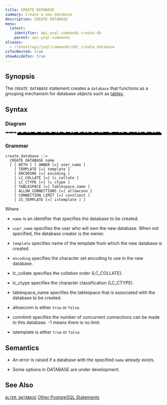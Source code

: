 ```yaml
---
title: CREATE DATABASE
summary: Create a new database
description: CREATE DATABASE
menu:
  latest:
    identifier: api-ysql-commands-create-db
    parent: api-ysql-commands
aliases:
  - /latest/api/ysql/commands/ddl_create_database
isTocNested: true
showAsideToc: true
---
```


## Synopsis
The `CREATE DATABASE` statement creates a `database` that functions as a grouping mechanism for database objects such as [tables](../ddl_create_table).

## Syntax

### Diagram

<svg class="rrdiagram" version="1.1" xmlns:xlink="http://www.w3.org/1999/xlink" xmlns="http://www.w3.org/2000/svg" width="3310" height="79" viewbox="0 0 3310 79"><path class="connector" d="M0 21h5m67 0h10m84 0h10m55 0h50m50 0h20m-85 0q5 0 5 5v8q0 5 5 5h60q5 0 5-5v-8q0-5 5-5m5 0h30m65 0h30m30 0h20m-65 0q5 0 5 5v8q0 5 5 5h40q5 0 5-5v-8q0-5 5-5m5 0h10m89 0h20m-279 0q5 0 5 5v23q0 5 5 5h254q5 0 5-5v-23q0-5 5-5m5 0h30m82 0h30m30 0h20m-65 0q5 0 5 5v8q0 5 5 5h40q5 0 5-5v-8q0-5 5-5m5 0h10m76 0h20m-283 0q5 0 5 5v23q0 5 5 5h258q5 0 5-5v-23q0-5 5-5m5 0h30m84 0h30m30 0h20m-65 0q5 0 5 5v8q0 5 5 5h40q5 0 5-5v-8q0-5 5-5m5 0h10m78 0h20m-287 0q5 0 5 5v23q0 5 5 5h262q5 0 5-5v-23q0-5 5-5m5 0h30m92 0h30m30 0h20m-65 0q5 0 5 5v8q0 5 5 5h40q5 0 5-5v-8q0-5 5-5m5 0h10m78 0h20m-295 0q5 0 5 5v23q0 5 5 5h270q5 0 5-5v-23q0-5 5-5m5 0h30m78 0h30m30 0h20m-65 0q5 0 5 5v8q0 5 5 5h40q5 0 5-5v-8q0-5 5-5m5 0h10m70 0h20m-273 0q5 0 5 5v23q0 5 5 5h248q5 0 5-5v-23q0-5 5-5m5 0h30m97 0h30m30 0h20m-65 0q5 0 5 5v8q0 5 5 5h40q5 0 5-5v-8q0-5 5-5m5 0h10m131 0h20m-353 0q5 0 5 5v23q0 5 5 5h328q5 0 5-5v-23q0-5 5-5m5 0h30m153 0h30m30 0h20m-65 0q5 0 5 5v8q0 5 5 5h40q5 0 5-5v-8q0-5 5-5m5 0h10m82 0h20m-360 0q5 0 5 5v23q0 5 5 5h335q5 0 5-5v-23q0-5 5-5m5 0h30m99 0h10m49 0h30m30 0h20m-65 0q5 0 5 5v8q0 5 5 5h40q5 0 5-5v-8q0-5 5-5m5 0h10m76 0h20m-359 0q5 0 5 5v23q0 5 5 5h334q5 0 5-5v-23q0-5 5-5m5 0h30m99 0h30m30 0h20m-65 0q5 0 5 5v8q0 5 5 5h40q5 0 5-5v-8q0-5 5-5m5 0h10m86 0h20m-310 0q5 0 5 5v23q0 5 5 5h285q5 0 5-5v-23q0-5 5-5m5 0h20m-3059 0q5 0 5 5v38q0 5 5 5h3034q5 0 5-5v-38q0-5 5-5m5 0h5"/><rect class="literal" x="5" y="5" width="67" height="24" rx="7"/><text class="text" x="15" y="21">CREATE</text><rect class="literal" x="82" y="5" width="84" height="24" rx="7"/><text class="text" x="92" y="21">DATABASE</text><a xlink:href="../grammar_diagrams#name"><rect class="rule" x="176" y="5" width="55" height="24"/><text class="text" x="186" y="21">name</text></a><rect class="literal" x="281" y="5" width="50" height="24" rx="7"/><text class="text" x="291" y="21">WITH</text><rect class="literal" x="381" y="5" width="65" height="24" rx="7"/><text class="text" x="391" y="21">OWNER</text><rect class="literal" x="476" y="5" width="30" height="24" rx="7"/><text class="text" x="486" y="21">=</text><a xlink:href="../grammar_diagrams#user-name"><rect class="rule" x="536" y="5" width="89" height="24"/><text class="text" x="546" y="21">user_name</text></a><rect class="literal" x="675" y="5" width="82" height="24" rx="7"/><text class="text" x="685" y="21">TEMPLATE</text><rect class="literal" x="787" y="5" width="30" height="24" rx="7"/><text class="text" x="797" y="21">=</text><a xlink:href="../grammar_diagrams#template"><rect class="rule" x="847" y="5" width="76" height="24"/><text class="text" x="857" y="21">template</text></a><rect class="literal" x="973" y="5" width="84" height="24" rx="7"/><text class="text" x="983" y="21">ENCODING</text><rect class="literal" x="1087" y="5" width="30" height="24" rx="7"/><text class="text" x="1097" y="21">=</text><a xlink:href="../grammar_diagrams#encoding"><rect class="rule" x="1147" y="5" width="78" height="24"/><text class="text" x="1157" y="21">encoding</text></a><rect class="literal" x="1275" y="5" width="92" height="24" rx="7"/><text class="text" x="1285" y="21">LC_COLLATE</text><rect class="literal" x="1397" y="5" width="30" height="24" rx="7"/><text class="text" x="1407" y="21">=</text><a xlink:href="../grammar_diagrams#lc-collate"><rect class="rule" x="1457" y="5" width="78" height="24"/><text class="text" x="1467" y="21">lc_collate</text></a><rect class="literal" x="1585" y="5" width="78" height="24" rx="7"/><text class="text" x="1595" y="21">LC_CTYPE</text><rect class="literal" x="1693" y="5" width="30" height="24" rx="7"/><text class="text" x="1703" y="21">=</text><a xlink:href="../grammar_diagrams#lc-ctype"><rect class="rule" x="1753" y="5" width="70" height="24"/><text class="text" x="1763" y="21">lc_ctype</text></a><rect class="literal" x="1873" y="5" width="97" height="24" rx="7"/><text class="text" x="1883" y="21">TABLESPACE</text><rect class="literal" x="2000" y="5" width="30" height="24" rx="7"/><text class="text" x="2010" y="21">=</text><a xlink:href="../grammar_diagrams#tablespace-name"><rect class="rule" x="2060" y="5" width="131" height="24"/><text class="text" x="2070" y="21">tablespace_name</text></a><rect class="literal" x="2241" y="5" width="153" height="24" rx="7"/><text class="text" x="2251" y="21">ALLOW_CONNECTIONS</text><rect class="literal" x="2424" y="5" width="30" height="24" rx="7"/><text class="text" x="2434" y="21">=</text><a xlink:href="../grammar_diagrams#allowconn"><rect class="rule" x="2484" y="5" width="82" height="24"/><text class="text" x="2494" y="21">allowconn</text></a><rect class="literal" x="2616" y="5" width="99" height="24" rx="7"/><text class="text" x="2626" y="21">CONNECTION</text><rect class="literal" x="2725" y="5" width="49" height="24" rx="7"/><text class="text" x="2735" y="21">LIMIT</text><rect class="literal" x="2804" y="5" width="30" height="24" rx="7"/><text class="text" x="2814" y="21">=</text><a xlink:href="../grammar_diagrams#connlimit"><rect class="rule" x="2864" y="5" width="76" height="24"/><text class="text" x="2874" y="21">connlimit</text></a><rect class="literal" x="2990" y="5" width="99" height="24" rx="7"/><text class="text" x="3000" y="21">IS_TEMPLATE</text><rect class="literal" x="3119" y="5" width="30" height="24" rx="7"/><text class="text" x="3129" y="21">=</text><a xlink:href="../grammar_diagrams#istemplate"><rect class="rule" x="3179" y="5" width="86" height="24"/><text class="text" x="3189" y="21">istemplate</text></a></svg>

### Grammar
```
create_database ::=
  CREATE DATABASE name
  [ [ WITH ] [ OWNER [=] user_name ]
    [ TEMPLATE [=] template ]
    [ ENCODING [=] encoding ]
    [ LC_COLLATE [=] lc_collate ]
    [ LC_CTYPE [=] lc_ctype ]
    [ TABLESPACE [=] tablespace_name ]
    [ ALLOW_CONNECTIONS [=] allowconn ]
    [ CONNECTION LIMIT [=] connlimit ]
    [ IS_TEMPLATE [=] istemplate ] ]
```
Where

- `name` is an identifier that specifies the database to be created.

- `user_name` specifies the user who will own the new database. When not specified, the database creator is the owner.

- `template` specifies name of the template from which the new database is created.

- `encoding` specifies the character set encoding to use in the new database.

- lc_collate specifies the collation order (LC_COLLATE).

- lc_ctype specifies the character classification (LC_CTYPE).

- tablespace_name specifies the tablespace that is associated with the database to be created.

- allowconn is either `true` or `false`.

- connlimit specifies the number of concurrent connections can be made to this database. -1 means there is no limit.

- istemplate is either `true` or `false`.

## Semantics

- An error is raised if a database with the specified `name` already exists.

- Some options in DATABASE are under development.

## See Also
[`ALTER DATABASE`](../ddl_alter_db)
[Other PostgreSQL Statements](..)
